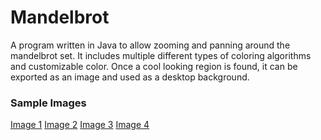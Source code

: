 # Mandelbrot
A program written in Java to allow zooming and panning around the mandelbrot set. 
It includes multiple different types of coloring algorithms and customizable color. 
Once a cool looking region is found, it can be exported as an image and used as a desktop background.

### Sample Images
[Image 1](mandelbrot1.png)
[Image 2](mandelbrot2.png)
[Image 3](mandelbrot3.png)
[Image 4](mandelbrot4.png)
